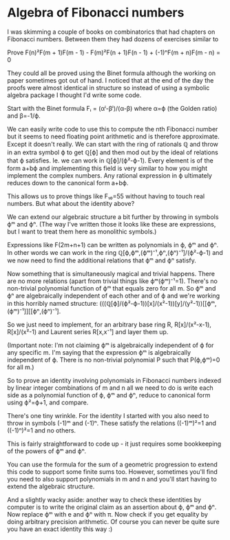# Algebra of Fibonacci numbers

I was skimming a couple of books on combinatorics that had chapters on Fibonacci numbers. Between them they had dozens of exercises similar to

Prove F(n)²F(m + 1)F(m - 1) - F(m)²F(n + 1)F(n - 1)  + (-1)ⁿF(m + n)F(m - n) = 0

They could all be proved using the Binet formula although the working on paper sometimes got out of hand. I noticed that at the end of the day the proofs were almost identical in structure so instead of using a symbolic algebra package I thought I'd write some code.

Start with the Binet formula Fᵢ = (αⁱ-βⁱ)/(α-β) where α=ϕ (the Golden ratio) and β=-1/ϕ.

We can easily write code to use this to compute the nth Fibonacci number but it seems to need floating point arithmetic and is therefore approximate.  Except it doesn't really. We can start with the ring of rationals ℚ and throw in an extra symbol ϕ to get ℚ[ϕ] and then mod out by the ideal of relations that ϕ satisfies. Ie. we can work in ℚ[ϕ]/(ϕ²-ϕ-1). Every element is of the form a+bϕ and implementing this field is very similar to how you might implement the complex numbers. Any rational expression in ϕ ultimately reduces down to the canonical form a+bϕ.

This allows us to prove things like F₁₀=55 without having to touch real numbers.  But what about the identity above?

We can extend our algebraic structure a bit further by throwing in symbols ϕᵐ and ϕⁿ. (The way I've written those it looks like these are expressions, but I want to treat them here as monolithic symbols.)

Expressions like F(2m+n+1) can be written as polynomials in ϕ, ϕᵐ and ϕⁿ.  In other words we can work in the ring ℚ[ϕ,ϕᵐ,(ϕᵐ)⁻¹,ϕⁿ,(ϕⁿ)⁻¹]/(ϕ²-ϕ-1) and we now need to find the additional relations that ϕᵐ and ϕⁿ satisfy.

Now something that is simultaneously magical and trivial happens.  There are no more relations (apart from trivial things like ϕᵐ(ϕᵐ)⁻¹=1). There's no non-trivial polynomial function of ϕᵐ that equals zero for all m. So ϕᵐ and ϕⁿ are algebraically independent of each other and of ϕ and we're working in this horribly named structure: (((ℚ[ϕ]/(ϕ²-ϕ-1))[x]/(x²-1))[y]/(y²-1))[[ϕᵐ,(ϕᵐ)⁻¹]][[ϕⁿ,(ϕⁿ)⁻¹].

So we just need to implement, for an arbitrary base ring R, R[x]/(x²-x-1), R[x]/(x²-1) and Laurent series R[x,x⁻¹] and layer them up.

(Important note: I'm not claiming ϕᵐ is algebraically independent of ϕ for any specific m. I'm saying that the expression ϕᵐ is algebraically independent of ϕ. There is no non-trivial polynomial P such that P(ϕ,ϕᵐ)=0 for all m.)

So to prove an identity involving polynomials in Fibonacci numbers indexed by linear integer combinations of m and n all we need to do is write each side as a polynomial function of ϕ, ϕᵐ and ϕⁿ, reduce to canonical form using ϕ²=ϕ+1, and compare.

There's one tiny wrinkle. For the identity I started with you also need to throw in symbols (-1)ᵐ and (-1)ⁿ. These satisfy the relations ((-1)ᵐ)²=1 and ((-1)ⁿ)²=1 and no others.

This is fairly straightforward to code up - it just requires some bookkeeping of the powers of ϕᵐ and ϕⁿ.

You can use the formula for the sum of a geometric progression to extend this code to support some finite sums too. However, sometimes you'll find you need to also support polynomials in m and n and you'll start having to extend the algebraic structure.

And a slightly wacky aside: another way to check these identities by computer is to write the original claim as an assertion about ϕ, ϕᵐ and ϕⁿ. Now replace ϕᵐ with e and ϕⁿ with π. Now check if you get equality by doing arbitrary precision arithmetic. Of course you can never be quite sure you have an exact identity this way :)
